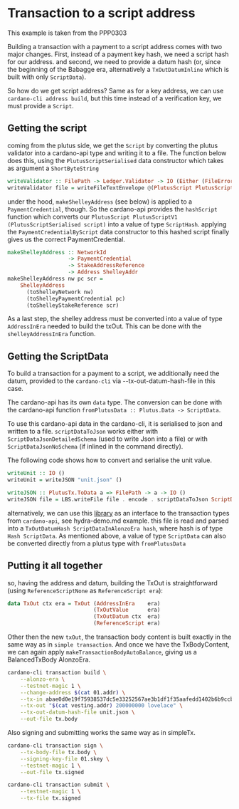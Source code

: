 # Transaction to a script address

This example is taken from the PPP0303

Building a transaction with a payment to a script address comes with two major changes. First, instead of a payment key hash, we need a script hash for our address. and second, we need to provide a datum hash (or, since the beginning of the Babagge era, alternatively a `TxOutDatumInline` which is built with only `ScriptData`).

So how do we get script address? Same as for a key address, we can use `cardano-cli address build`, but this time instead of a verification key, we must provide a `Script`.

## Getting the script

coming from the plutus side, we get the `Script` by converting the plutus validator into a cardano-api type and writing it to a file. The function below does this, using the `PlutusScriptSerialised` data constructor which takes as argument a `ShortByteString`

```haskell
writeValidator :: FilePath -> Ledger.Validator -> IO (Either (FileError()) ())
writeValidator file = writeFileTextEnvelope @(PlutusScript PlutusScriptV1) file Nothing . PlutusScriptSerialised . SBS.toShort . LBS.toStrict . serialise . Ledger.unValidatorScript
```

under the hood, `makeShelleyAddress` (see below) is applied to a `PaymentCredential`, though. So the cardano-api provides the `hashScript` function which converts our `PlutusScript PlutusScriptV1 (PlutusScriptSerialised script)` into a value of type `ScriptHash`.
applying the `PaymentCredentialByScript` data constructor to this hashed script finally gives us the correct PaymentCredential.

```haskell
makeShelleyAddress :: NetworkId
                   -> PaymentCredential
                   -> StakeAddressReference
                   -> Address ShelleyAddr
makeShelleyAddress nw pc scr =
    ShelleyAddress
      (toShelleyNetwork nw)
      (toShelleyPaymentCredential pc)
      (toShelleyStakeReference scr)
```

As a last step, the shelley address must be converted into a value of type `AddressInEra` needed to build the txOut. This can be done with the `shelleyAddressInEra` function. 

## Getting the ScriptData

To build a transaction for a payment to a script, we additionally need the datum, provided to the `cardano-cli` via --tx-out-datum-hash-file in this case.

The cardano-api has its own `data` type. The conversion can be done with the cardano-api function `fromPlutusData :: Plutus.Data -> ScriptData`.

To use this cardano-api data in the cardano-cli, it is serialised to json and written to a file. `scriptDataToJson` works either with `ScriptDataJsonDetailedSchema` (used to write Json into a file) or with `ScriptDataJsonNoSchema` (if inlined in the command directly).

The following code shows how to convert and serialise the unit value.

```haskell
writeUnit :: IO ()
writeUnit = writeJSON "unit.json" ()

writeJSON :: PlutusTx.ToData a => FilePath -> a -> IO ()
writeJSON file = LBS.writeFile file . encode . scriptDataToJson ScriptDataJsonDetailedSchema . fromPlutusData . PlutusTx.toData
```

alternatively, we can use this [library](https://github.com/input-output-hk/plutus-apps/blob/main/plutus-ledger/src/Ledger/Tx/CardanoAPI.hs) as an interface to the transaction types from `cardano-api`, see hydra-demo.md example.
this file is read and parsed into a `TxOutDatumHash ScriptDataInAlonzoEra hash`, where hash is of type `Hash ScriptData`. As mentioned above, a value of type `ScriptData` can also be converted directly from a plutus type with `fromPlutusData` 

## Putting it all together

so, having the address and datum, building the TxOut is straightforward (using `ReferenceScriptNone` as `ReferenceScript era`):

```haskell
data TxOut ctx era = TxOut (AddressInEra    era)
                           (TxOutValue      era)
                           (TxOutDatum ctx  era)
                           (ReferenceScript era)
```

Other then the new `txOut`, the transaction body content is built exactly in the same way as in `simple transaction`. And once we have the TxBodyContent, we can again apply `makeTransactionBodyAutoBalance`, giving us a BalancedTxBody AlonzoEra.

```bash
cardano-cli transaction build \
    --alonzo-era \
    --testnet-magic 1 \
    --change-address $(cat 01.addr) \
    --tx-in abae0d0e19f75938537dc5e33252567ae3b1df1f35aafedd1402b6b9ccb7685a#0 \
    --tx-out "$(cat vesting.addr) 200000000 lovelace" \
    --tx-out-datum-hash-file unit.json \
    --out-file tx.body
```


Also signing and submitting works the same way as in simpleTx.

```bash
cardano-cli transaction sign \
    --tx-body-file tx.body \
    --signing-key-file 01.skey \
    --testnet-magic 1 \
    --out-file tx.signed

cardano-cli transaction submit \
    --testnet-magic 1 \
    --tx-file tx.signed
```
